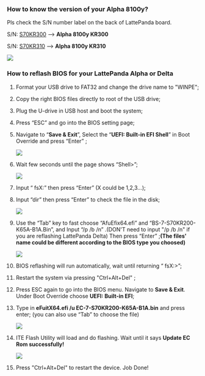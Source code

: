 ### How to know the version of your Alpha 8100y?

Pls check the S/N number label on the back of LattePanda board.

S/N: <u>S70KR300</u> --> **Alpha 8100y KR300**

S/N: <u>S70KR310</u> --> **Alpha 8100y KR310**

![](https://img.dfrobot.com.cn/wiki/5d7073afb7c3fa38ec48cda1/b1a9890a495635d5e28f2fd70b671cd1.jpg)



### How to reflash BIOS for your LattePanda Alpha or Delta

1. Format your USB drive to FAT32 and change the drive name to "WINPE";

2. Copy the right BIOS files directly to root of the USB drive;

3. Plug the U-drive in USB host and boot the system;

4. Press “ESC” and go into the BIOS setting page;

5. Navigate to “**Save & Exit**”, Select the “**UEFI: Built-in EFI Shell**” in Boot Override and press “Enter” ;

   ![](https://img.dfrobot.com.cn/wiki/5d7073afb7c3fa38ec48cda1/5ef8038f816742f8aa722a434a5faf39.jpg)

   

6. Wait few seconds until the page shows “Shell>”;

   ![](https://img.dfrobot.com.cn/wiki/5d7073afb7c3fa38ec48cda1/b77a4f2a4856f0e42f5a2ce0ec3bbb7b.jpg)

   

7. Input “ fsX:” then press “Enter” (X could be 1,2,3…);

8. Input “dir” then press “Enter” to check the file in the disk;

   ![](https://img.dfrobot.com.cn/wiki/5d7073afb7c3fa38ec48cda1/6c1750ffd5d62b829e64a480d7aa26e8.jpg)

   

9. Use the “Tab” key to fast choose “AfuEfix64.efi” and “BS-7-S70KR200-K65A-B1A.Bin”, and Input “/p /b /n” .(DON'T need to input "/p /b /n" if you are reflashing LattePanda Delta) Then press “Enter” ;**(The files' name could be different according to the BIOS type you choosed)**

   ![](https://img.dfrobot.com.cn/wiki/5d7073afb7c3fa38ec48cda1/0c25120975dc1ab56e239989c06465a9.jpg)

   

10. BIOS reflashing will run automatically, wait until returning “ fsX:>”;

11. Restart the system via pressing "Ctrl+Alt+Del" ;

12. Press ESC again to go into the BIOS menu. Navigate to **Save & Exit**. Under Boot Override choose **UEFI: Built-in EFI**;

13. Type in **eFuitX64.efi /u EC-7-S70KR200-K65A-B1A.bin** and press enter; (you can also use “Tab” to choose the file)

    ![](https://img.dfrobot.com.cn/wiki/5d7073afb7c3fa38ec48cda1/4a88c315e45d38b8963c5c52c22d867c.jpg)

    

14. ITE Flash Utility will load and do flashing. Wait until it says **Update EC Rom successfully!**

    ![](https://img.dfrobot.com.cn/wiki/5d7073afb7c3fa38ec48cda1/b71e2c69a6f8c3442a7b951ed265f845.jpg)

    

15. Press "Ctrl+Alt+Del" to restart the device. Job Done!
